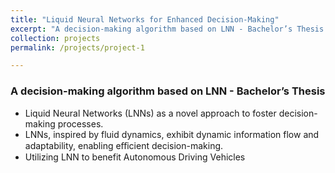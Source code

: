 ```yaml
---
title: "Liquid Neural Networks for Enhanced Decision-Making"
excerpt: "A decision-making algorithm based on LNN - Bachelor’s Thesis "
collection: projects
permalink: /projects/project-1

---
```


### A decision-making algorithm based on LNN - Bachelor’s Thesis 

- Liquid Neural Networks (LNNs) as a novel approach to foster decision-making processes.
- LNNs, inspired by fluid dynamics, exhibit dynamic information flow and adaptability, enabling eﬀicient decision-making.
- Utilizing LNN to benefit Autonomous Driving Vehicles